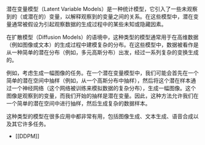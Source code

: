 潜在变量模型（Latent Variable Models）是一种统计模型，它引入了一些未观察到的（或潜在的）变量，以解释观察到的变量之间的关系。在这些模型中，潜在变量通常被假设为引起观察数据的生成过程中的某些未知或隐藏因素。

在扩散模型（Diffusion Models）的语境中，这种类型的模型通常用于在高维数据（例如图像或文本）的生成过程中建模复杂的分布。在这些模型中，数据被看作是从一种简单的潜在分布（例如，多元高斯分布）出发，经过一系列复杂的变换生成的。

例如，考虑生成一幅图像的任务。在一个潜在变量模型中，我们可能会首先在一个简单的潜在空间中抽样（例如，从一个高斯分布中抽样），然后将这个潜在样本通过一个神经网络（这个网络被训练来模拟数据的复杂分布），生成一幅图像。这个图像是观察到的变量，而我们开始的抽样是潜在变量。因此，这种方法允许我们在一个简单的潜在空间中进行抽样，然后生成复杂的数据样本。

这种类型的模型在很多应用中都非常有用，包括图像生成、文本生成、语音合成以及其它许多任务。
- [[DDPM]]
